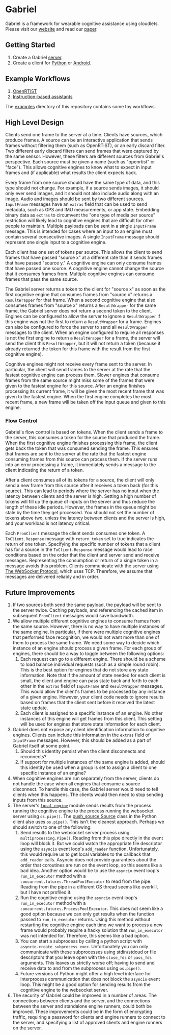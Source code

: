 # Gabriel

Gabriel is a framework for wearable cognitive assistance using cloudlets. Please
visit our [website](http://gabriel.cs.cmu.edu) and read our
[paper](http://dl.acm.org/citation.cfm?id=2594383).

## Getting Started

1. Create a Gabriel [server](server).
2. Create a client for [Python](python-client) or [Android](android-client).

## Example Workflows

1. [OpenRTiST](https://github.com/cmusatyalab/openrtist)
2. [Instruction-based assistants](https://github.com/cmusatyalab/gabriel-instruction)

The [examples](examples) directory of this repository contains some toy
workflows.

## High Level Design

Clients send one frame to the server at a time. Clients have sources, which
produce frames. A source can be an interactive application that sends frames
without filtering them (such as OpenRTiST), or an early discard filter. Two
different early discard filters can send frames that were captured by the same
sensor. However, these filters are different sources from Gabriel's perspective.
Each source must be given a name (such as "openrtist" or "face"). This allows
cognitive engines to know what to expect in input frames and (if applicable)
what results the client expects back.

Every frame from one source should have the same type of data, and this type
should not change. For example, if a source sends images, it should only ever
send images, and it should not also include audio along with an image. Audio and
images should be sent by two different sources. `InputFrame` messages have an
`extras` field that can be used to send metadata, such as GPS and IMU
measurements, or app state. Embedding binary data as `extras` to circumvent the
"one type of media per source" restriction will likely lead to cognitive
engines that are difficult for other people to maintain. Multiple payloads can
be sent in a single `InputFrame` message. This is intended for cases where an
input to an engine must contain several consecutive images. A single
`InputFrame` message should represent one single input to a cognitive engine.

Each client has one set of tokens per source. This allows the client to send
frames that have passed "source x" at a different rate than it sends frames that
have passed "source y." A cognitive engine can only consume frames that have
passed one source. A cognitive engine cannot change the source that it consumes
frames from. Multiple cognitive engines can consume frames that pass the same
source.

The Gabriel server returns a token to the client for "source x" as soon as the
first cognitive engine that consumes frames from "source x" returns a
`ResultWrapper` for that frame. When a second cognitive engine that also
consumes frames from "source x" returns a `ResultWrapper` for the same frame,
the Gabriel server does not return a second token to the client. Engines can be
configured to allow the server to ignore a `ResultWrapper` if this engine was
not the first to return a `ResultWrapper` for a frame. Engines can also be
configured to force the server to send all `ResultWrapper` messages to the
client.
When an engine configured to require all responses is not the first engine to
return a `ResultWrapper` for a frame, the server will send the client this
`ResultWrapper`, but it will not return a token (because it already returned the
token for this frame with the result from the first cognitive engine).

Cognitive engines might not receive every frame sent to the server. In
particular, the client will send frames to the server at the rate that the
fastest cognitive engine can process them. Slower engines that consume frames
from the same source might miss some of the frames that were given to the
fastest engine for this source. After an engine finishes processing its current
frame, it will be given the most recent frame that was given to the fastest
engine. When the first engine completes the most recent frame, a new frame will
be taken off the input queue and given to this engine.

### Flow Control

Gabriel's flow control is based on tokens. When the client sends a frame to the
server, this consumes a token for the source that produced the frame. When the
first cognitive engine finishes processing this frame, the client gets back the
token that was consumed sending the frame. This ensures that frames are sent to
the server at the rate that the fastest engine consuming frames from this source
can process them. If the server runs into an error processing a frame, it
immediately sends a message to the client indicating the return of a token.

After a client consumes all of its tokens for a source, the client will only
send a new frame from this source after it receives a token back
(for this source). This can lead to periods where the server has no input when
the latency between clients and the server is high. Setting a high number of
tokens will fill up the queue of inputs on the server and thus reduce the length
of these idle periods. However, the frames in the queue might be stale by the
time they get processed. You should not set the number of tokens above two,
unless the latency between clients and the server is high, and your workload is
not latency critical.

Each `FromClient` message the client sends consumes one token. A
`ToClient.Response` message with `return_token` set to true indicates the return
of one token. Specifying the specific number of tokens that a client has for a
source in the `ToClient.Response` message would lead to race conditions based on
the order that the client and server send and receive messages. Representing the
consumption or return of a single token in a message avoids this problem.
Clients communicate with the server using
[The WebSocket Protocol](https://tools.ietf.org/html/rfc6455), which uses TCP.
Therefore, we assume that messages are delivered reliably and in order.

## Future Improvements

1. If two sources both send the same payload, the payload will be sent to the
   server twice. Caching payloads, and referencing the cached item in subsequent
   `FromClient` messages would save bandwidth.
2. We allow multiple different cognitive engines to consume frames from the
   same source. However, there is no way to have
   multiple instances of the same engine. In particular, if there
   were multiple cognitive engines that performed face recognition, we would not
   want more than one of them to process the same frame. We need some way
   to decide which instance of an engine should process a given frame. For each
   group of engines, there should be a way to toggle between the following
   options:
   1. Each request can go to a different engine. There should be a scheme to
      load balance individual requests (such as a simple round robin). This is
      the best option for engines that do not store any state information. Note
      that if the amount of state needed for each client is small, the client
      and engine can pass state back and forth to each other in the `extras`
      field of `InputFrame` and `ResultWrapper` messages. This would allow the
      client's frames to be processed by any instance of a given engine.
      However, your client code needs to ignore results based on frames that the
      client sent before it received the latest state update.
   2. Each client is assigned to a specific instance of an engine. No other
      instances of this engine will get frames from this client. This setting
      will be used for engines that store state information for each client.
3. Gabriel does not expose any client identification information to cognitive
   engines. Clients can include this information in the `extras` field of
   `InputFrame` messages. However, this should be added as a part of Gabriel
   itself at some point.
   1. Should this identity persist when the client disconnects and reconnects?
   2. If support for multiple instances of the same engine is added, should this
      identity be used when a group is set to assign a client to one specific
      instance of an engine?
4. When cognitive engines are run separately from the server, clients do
   not handle the case when all engines that consume a source disconnect. To
   handle this case, the Gabriel server would need to tell clients when this
   happens. The clients would then need to stop sending inputs from this source.
5. The server's
   [`local_engine`](https://github.com/cmusatyalab/gabriel/blob/390b6605a23a18ff55e5cc27182c43df1644b739/server/src/gabriel_server/local_engine.py)
   module sends results from the process running the cognitive engine to
   the process running the websocket server using `os.pipe()`. The
   [push_source.Source](https://github.com/cmusatyalab/gabriel/blob/2840808c3d90e4980969b2744877e739723c84bb/python-client/src/gabriel_client/push_source.py#L15)
   class in the Python client also uses `os.pipe()`. This isn't the cleanest
   approach. Perhaps we should switch to one of the following:
   1. Send results to the websocket server process using
      `multiprocessing.Pipe()`. Reading from this pipe directly in the event
      loop will block it. But we could watch the appropriate file descriptor
      using the `asyncio` event loop's `add_reader` function. Unfortunately,
      this would require us to get local variables to the callback that
      `add_reader` calls. Asyncio does not provide guarantees about the order
      that coroutines are run on the event loop, so this seems like a bad idea.
      Another option would be to use the `asyncio` event loop's
      `run_in_executor` method with a `concurrent.futures.ThreadPoolExecutor`
      to read from the pipe. Reading from the pipe in a different OS thread
      seems like overkill, but I have not profiled it.
   2. Run the cognitive engine using the `asyncio` event loop's
      `run_in_executor`
      method with a `concurrent.futures.ProcessPoolExecutor`. This does not seem
      like a good option because we can only get results when the function
      passed to `run_in_executor` returns. Using this method without restarting
      the cognitive engine each time we want to process a new frame would
      probably require a hacky solution that `run_in_executor` was not intended
      for. Therefore, this seems like a bad option.
   3. You can start a subprocess by calling a python script with
      `asyncio.create_subprocess_exec`. Unfortunately you can only communicate
      with these subprocesses using stdin/stdoud or file descriptors that you
      leave open with the `close_fds` or `pass_fds` arguments. This leaves us
      strictly worse off; having to send and receive data to and from the
      subprocess using `os.pipe()`.
   4. Future versions of Python might offer a high level interface for
      interprocess communication that does not block the `asyncio` event loop.
      This might be a good option for sending results from the cognitive engine
      to the websocket server.
6. The security of Gabriel could be improved in a number of areas. The
   connections between clients and the server, and the connections between
   the server and standalone engine runners, could both be
   improved. These improvements could be in the form of encrypting traffic,
   requiring a password for clients and engine runners to connect to the server,
   and specifying a list of approved clients and engine runners on the server.
